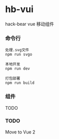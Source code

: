 # hb-vui

hack-bear vue 移动组件

### 命令行

```
处理.svg文件
npm run svgo

本地开发
npm run dev

打包部署
npm run build
```

### 组件

TODO

### TODO

Move to Vue 2
